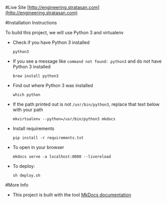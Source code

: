 #Live Site
[http://engineering.stratasan.com](http://engineering.stratasan.com)

#Installation Instructions

To build this project, we will use Python 3 and virtualenv

* Check if you have Python 3 installed
  ```
  python3
  ```

* If you see a message like `command not found: python3` and do not have Python 3 installed
  ```
  brew install python3
  ```

* Find out where Python 3 was installed
  ```
  which python
  ```

* If the path printed out is not `/usr/bin/python3`, replace that text below with your path
  ```
  mkvirtualenv --python=/usr/bin/python3 mkdocs
  ```

* Install requirements
  ```
  pip install -r requirements.txt
  ```

* To open in your browser
  ```
  mkdocs serve -a localhost:8080 --livereload
  ```

* To deploy:
  ```
  sh deploy.sh
  ```

#More Info
* This project is built with the tool [MkDocs documentation](http://www.mkdocs.org/)